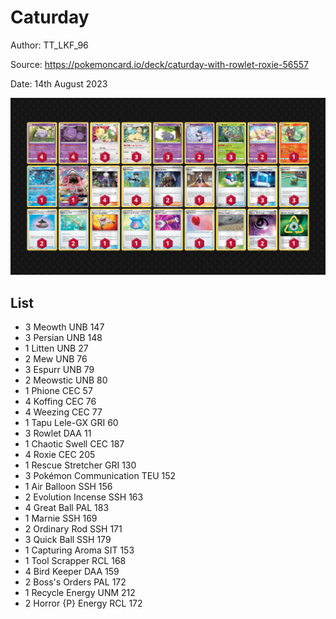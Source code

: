 # Caturday

Author: TT_LKF_96

Source: <https://pokemoncard.io/deck/caturday-with-rowlet-roxie-56557>

Date: 14th August 2023

![decklist](../../images/OBF/Caturday/1-%20Caturday.png)

## List

* 3 Meowth UNB 147
* 3 Persian UNB 148
* 1 Litten UNB 27
* 2 Mew UNB 76
* 3 Espurr UNB 79
* 2 Meowstic UNB 80
* 1 Phione CEC 57
* 4 Koffing CEC 76
* 4 Weezing CEC 77
* 1 Tapu Lele-GX GRI 60
* 3 Rowlet DAA 11
* 1 Chaotic Swell CEC 187
* 4 Roxie CEC 205
* 1 Rescue Stretcher GRI 130
* 3 Pokémon Communication TEU 152
* 1 Air Balloon SSH 156
* 2 Evolution Incense SSH 163
* 4 Great Ball PAL 183
* 1 Marnie SSH 169
* 2 Ordinary Rod SSH 171
* 3 Quick Ball SSH 179
* 1 Capturing Aroma SIT 153
* 1 Tool Scrapper RCL 168
* 4 Bird Keeper DAA 159
* 2 Boss's Orders PAL 172
* 1 Recycle Energy UNM 212
* 2 Horror {P} Energy RCL 172
